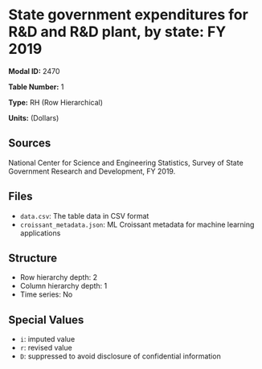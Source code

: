 # State government expenditures for R&D and R&D plant, by state: FY 2019

**Modal ID:** 2470

**Table Number:** 1

**Type:** RH (Row Hierarchical)

**Units:** (Dollars)

## Sources

National Center for Science and Engineering Statistics, Survey of State Government Research and Development, FY 2019.

## Files

- `data.csv`: The table data in CSV format
- `croissant_metadata.json`: ML Croissant metadata for machine learning applications

## Structure

- Row hierarchy depth: 2
- Column hierarchy depth: 1
- Time series: No

## Special Values

- `i`: imputed value
- `r`: revised value
- `D`: suppressed to avoid disclosure of confidential information
